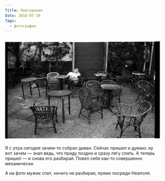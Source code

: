 ```yaml
---
Title: Повторения
Date: 2018-07-19
Tags:
  - фотография
---
```


![Какой-то мужик спит в Неаполе](images/napoli-chairs.jpg)

Я с утра сегодня зачем-то собрал диван. Сейчас пришел и думаю: ну вот зачем — знал ведь, что приду поздно и сразу лягу спать. А теперь пришел — и снова его разбирай. Повел себя как-то совершенно механически.

А на фото мужик спит, ничего не разбирая, прямо посреди Неаполя.